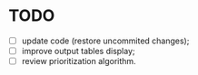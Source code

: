# TODO

- [ ] update code (restore uncommited changes);
- [ ] improve output tables display;
- [ ] review prioritization algorithm.
